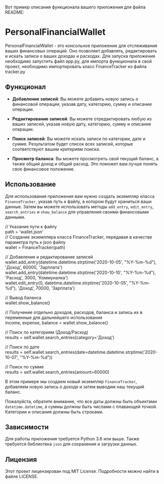 Вот пример описания функционала вашего приложения для файла README:

# PersonalFinancialWallet

PersonalFinancialWallet - это консольное приложение для отслеживания ваших финансовых операций. Оно позволяет добавлять, редактировать и 
искать записи о ваших доходах и расходах. Для запуска приложения необходимо запустить файл app.py, для импорта функционала в свой проект, необходимо импортировать 
класс FinanceTracker из файла tracker.py 

## Функционал

- **Добавление записей**: Вы можете добавить новую запись о финансовой операции, указав дату, категорию, сумму и описание операции.

- **Редактирование записей**: Вы можете отредактировать любую из ваших записей, указав новую дату, категорию, сумму и описание операции.

- **Поиск записей**: Вы можете искать записи по категории, дате и сумме. Результатом будет список всех записей, которые соответствуют вашим критериям поиска.

- **Просмотр баланса**: Вы можете просмотреть свой текущий баланс, а также общий доход и общий расход. Это поможет вам лучше понять свое финансовое положение.

## Использование

Для использования приложения вам нужно создать экземпляр класса `FinanceTracker`, указав путь к файлу, в котором будут 
храниться ваши данные. Затем вы можете использовать методы `add_entry`, `edit_entry`, `search_entries` и `show_balance` 
для управления своими финансовыми данными.

// Указание пути к файлу  
path = 'wallet.json'  
// Создание экземпляра класса FinanceTracker, передавая в качестве параметра путь к json файлу  
wallet = FinanceTracker(path)  

// Добавление и редактирование записей  
wallet.add_entry(datetime.datetime.strptime('2020-10-05', "%Y-%m-%d"), 'Доход', 60000, 'Зарплата')  
wallet.add_entry(datetime.datetime.strptime('2020-10-10', "%Y-%m-%d"), 'Расход', 3000, 'Коммуналка')  
wallet.edit_entry(0, datetime.datetime.strptime('2020-10-05', "%Y-%m-%d"), 'Доход', 70000, 'Зарплата')  

// Вывод баланса  
wallet.show_balance()  

// Получение отдельно доходов, расходов, баланса и запись их в переменные для дальнейшего использования  
income, expense, balance = wallet.show_balance()  

// Поиск по категориям (Доход/Расход)  
results = self.wallet.search_entries(category='Доход')  

// Поиск по дате  
results = self.wallet.search_entries(date=datetime.datetime.strptime('2020-10-07', "%Y-%m-%d"))  

// Поиск по сумме  
results = self.wallet.search_entries(amount=60000)  
    


В этом примере мы создаем новый экземпляр `FinanceTracker`, добавляем новую запись о доходе и затем выводим наш 
текущий баланс. 

Пожалуйста, обратите внимание, что все даты должны быть объектами `datetime.datetime`, а суммы должны быть числами с 
плавающей точкой. Категории и описания должны быть строками. 

## Зависимости

Для работы приложения требуется Python 3.6 или выше. Также требуется библиотека `json` для сохранения и загрузки данных. 

## Лицензия

Этот проект лицензирован под MIT License. Подробности можно найти в файле LICENSE. 
